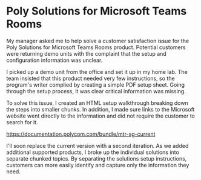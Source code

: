 # Poly Solutions for Microsoft Teams Rooms

My manager asked me to help solve a customer satisfaction issue for the Poly Solutions for Microsoft Teams Rooms product. Potential customers were returning demo units with the complaint that the setup and configuration information was unclear.

I picked up a demo unit from the office and set it up in my home lab. The team insisted that this product needed very few instructions, so the program's writer complied by creating a simple PDF setup sheet. Going through the setup process, it was clear critical information was missing.

To solve this issue, I created an HTML setup walkthrough breaking down the steps into smaller chunks. In addition, I made sure links to the Microsoft website went directly to the information and did not require the customer to search for it.

https://documentation.polycom.com/bundle/mtr-sg-current

I'll soon replace the current version with a second iteration. As we added additional supported products, I broke up the individual solutions into separate chunked topics. By separating the solutions setup instructions, customers can more easily identify and capture only the information they need.
